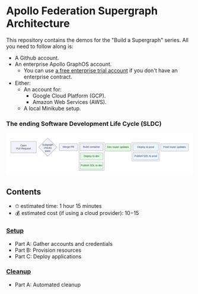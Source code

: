 # Apollo Federation Supergraph Architecture

This repository contains the demos for the "Build a Supergraph" series. All you need to follow along is:

- A Github account.
- An enterprise Apollo GraphOS account.
  - You can use [a free enterprise trial account](https://studio.apollographql.com/signup?type=enterprise-trial) if you don't have an enterprise contract.
- Either:
  - An account for:
    - Google Cloud Platform (GCP).
    - Amazon Web Services (AWS).
  - A local Minikube setup.

### The ending Software Development Life Cycle (SLDC)

![Software Development Life Cycle](/images/sdlc.png)

## Contents

- ⏱ estimated time: 1 hour 15 minutes
- 💰 estimated cost (if using a cloud provider): $10-$15

### [Setup](/docs/setup.md)

- Part A: Gather accounts and credentials
- Part B: Provision resources
- Part C: Deploy applications

### [Cleanup](/docs/cleanup.md)

- Part A: Automated cleanup
